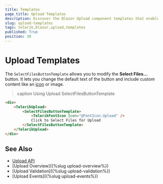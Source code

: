 ```yaml
---
title: Templates
page_title: Upload Templates
description: Discover the Blazor Upload component templates that enable you to customize the rendered button. Through these templates, you to change the text and add custom content. 
slug: upload-templates
tags: telerik,blazor,upload,templates
published: True
position: 30
---
```


# Upload Templates

The `SelectFilesButtonTemplate` allows you to modify the **Select Files...** button. It lets you change the default text of the button and include custom content like an [icon](/blazor-ui/common-features/icons) or image.

>caption Using Upload SelectFilesButtonTemplate

```HTML
<div>
    <TelerikUpload>
        <SelectFilesButtonTemplate>
            <TelerikFontIcon Icon="@FontIcon.Upload" />
            Click to Select Files for Upload
        </SelectFilesButtonTemplate>
    </TelerikUpload>
</div>

```

## See Also

* [Upload API](/blazor-ui/api/Telerik.Blazor.Components.TelerikUpload)
* [Upload Overview]({%slug upload-overview%})
* [Upload Validation]({%slug upload-validation%})
* [Upload Events]({%slug upload-events%})